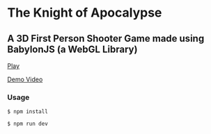  # The Knight of Apocalypse
 
## A 3D First Person Shooter Game made using BabylonJS (a WebGL Library)

[Play]( http://theknightofapocalypse.herokuapp.com )

[Demo Video]( https://www.youtube.com/watch?v=frd_ebVvjMk )

### Usage

```
$ npm install
```
```
$ npm run dev
```

